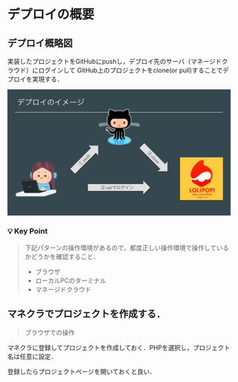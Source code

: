 # デプロイの概要

## デプロイ概略図

実装したプロジェクトをGitHubにpushし，デプロイ先のサーバ（マネージドクラウド）にログインして GitHub上のプロジェクトをclone(or pull)することでデプロイを実現する．

![deploy_image](./img/laravel_deploy_image.png)

### 💡 Key Point

>下記パターンの操作環境があるので，都度正しい操作環境で操作しているかどうかを確認すること．
>
>- ブラウザ
>- ローカルPCのターミナル
>- マネージドクラウド

## マネクラでプロジェクトを作成する．

>ブラウザでの操作

マネクラに登録してプロジェクトを作成しておく．PHPを選択し，プロジェクト名は任意に設定．

登録したらプロジェクトページを開いておくと良い．
